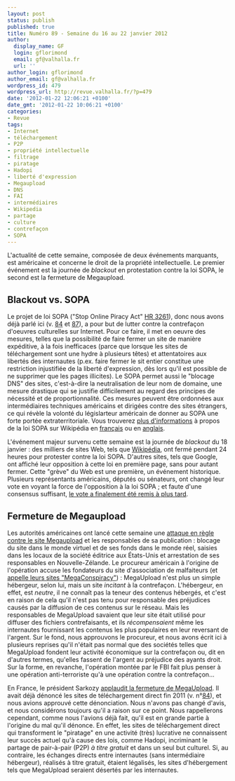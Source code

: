 ```yaml
---
layout: post
status: publish
published: true
title: Numéro 89 - Semaine du 16 au 22 janvier 2012
author:
  display_name: GF
  login: gflorimond
  email: gf@valhalla.fr
  url: ''
author_login: gflorimond
author_email: gf@valhalla.fr
wordpress_id: 479
wordpress_url: http://revue.valhalla.fr/?p=479
date: '2012-01-22 12:06:21 +0100'
date_gmt: '2012-01-22 10:06:21 +0100'
categories:
- Revue
tags:
- Internet
- téléchargement
- P2P
- propriété intellectuelle
- filtrage
- piratage
- Hadopi
- liberté d'expression
- Megaupload
- DNS
- FAI
- intermédiaires
- Wikipedia
- partage
- culture
- contrefaçon
- SOPA
---
```

<p>L'actualité de cette semaine, composée de deux événements marquants, est américaine et concerne le droit de la propriété intellectuelle. Le premier événement est la journée de <i>blackout</i> en protestation contre la loi SOPA, le second est la fermeture de Megaupload.</p>
<h2>Blackout vs. SOPA</h2>
<p>Le projet de loi SOPA ("Stop Online Piracy Act" <a href="http://www.opencongress.org/bill/112-h3261/show">HR 3261</a>), donc nous avons déjà parlé ici (v. <a href="http://revue.valhalla.fr/numeros/84/">84</a> et <a href="http://revue.valhalla.fr/numeros/87/">87</a>), a pour but de lutter contre la contrefaçon d'oeuvres culturelles sur Internet. Pour ce faire, il met en oeuvre des mesures, telles que la possibilité de faire fermer un site de manière expéditive, à la fois inefficaces (parce que lorsque les sites de téléchargement sont une hydre à plusieurs têtes) et attentatoires aux libertés des internautes (p.ex. faire fermer le sit entier constitue une restriction injustifiée de la liberté d'expression, dès lors qu'il est possible de ne supprimer que les pages illicites). Le SOPA permet aussi le "blocage DNS" des sites, c'est-à-dire la neutralisation de leur nom de domaine, une mesure drastique qui se justifie difficilement au regard des principes de nécessité et de proportionnalité. Ces mesures peuvent être ordonnées aux intermédiaires techniques américains et dirigées contre des sites étrangers, ce qui révèle la volonté du législarteur américain de donner au SOPA une forte portée extraterritoriale. Vous trouverez <a href="http://abonnes.lemonde.fr/technologies/article/2012/01/18/sopa-pipa-et-la-crainte-d-un-filtrage-du-web-a-grande-echelle_1631095_651865.html">plus d'informations</a> à propos de la loi SOPA sur Wikipédia en <a href="http://fr.wikipedia.org/wiki/Stop_Online_Piracy_Act">français</a> ou en <a href="http://en.wikipedia.org/wiki/Stop_Online_Piracy_Act">anglais</a>. </p>
<p>L'événement majeur survenu cette semaine est la journée de <i>blackout</i> du 18 janvier : des milliers de sites Web, tels que <a href="http://abonnes.lemonde.fr/technologies/article/2012/01/17/loi-antipiratage-wikipedia-va-fermer-pendant-24-heures_1630565_651865.html">Wikipédia</a>, ont fermé pendant 24 heures pour protester contre la loi SOPA. D'autres sites, tels que Google, ont affiché leur opposition à cette loi en première page, sans pour autant fermer. Cette "grève" du Web est une première, un événement historique. Plusieurs représentants américains, députés ou sénateurs, ont changé leur vote en voyant la force de l'opposition à la loi SOPA ; et faute d'une consensus suffisant, <a href="http://www.commentcamarche.net/news/5857974-sopa-pipa-qu-est-ce-que-c-est-ou-en-est-on">le vote a finalement été remis à plus tard</a>.</p>
<h2>Fermeture de Megaupload</h2>
<p>Les autorités américaines ont lancé cette semaine une <a href="http://www.numerama.com/magazine/21334-megaupload-ferme-par-le-fbi-ses-hommes-cle-arretes.html">attaque en règle contre le site Megaupload</a> et les responsables de sa publication : blocage du site dans le monde virtuel et de ses fonds dans le monde réel, saisies dans les locaux de la société éditrice aux États-Unis et arrestation de ses responsables en Nouvelle-Zélande. Le procureur américain à l'origine de l'opération accuse les fondateurs du site d'association de malfaiteurs (et <a href="http://www.numerama.com/magazine/21337-le-dossier-accablant-du-procureur-contre-megaupload.html">appelle leurs sites "MegaConspiracy"</a>) : MegaUpload n'est plus un simple hébergeur, selon lui, mais un site <i>incitant</i> à la contrefaçon. L'hébergeur, en effet, est <i>neutre</i>, il ne connaît pas la teneur des contenus hébergés, et c'est en raison de cela qu'il n'est pas tenu pour responsable des préjudices causés par la diffusion de ces contenus sur le réseau. Mais les responsables de MegaUpload savaient que leur site était utilisé pour diffuser des fichiers contrefaisants, et ils <i>récompensaient</i> même les internautes fournissant les contenus les plus populaires en leur reversant de l'argent. Sur le fond, nous approuvons le procureur, et nous avons écrit ici à plusieurs reprises qu'il n'était pas normal que des sociétés telles que MegaUpload fondent leur activité économique sur la contrefaçon ou, dit en d'autres termes, qu'elles fassent de l'argent au préjudice des ayants droit. Sur la forme, en revanche, l'opération montée par le FBI fait plus penser à une opération anti-terroriste qu'à une opération contre la contrefaçon...</p>
<p>En France, le président Sarkozy <a href="http://www.numerama.com/magazine/21336-sarkozy-applaudit-la-fermeture-de-megaupload-et-demande-hadopi-3.html">applaudit la fermeture de MegaUpload</a>. Il avait déjà dénoncé les sites de téléchargement direct fin 2011 (v. n°<a href="http://revue.valhalla.fr/numeros/84/">84</a>), et nous avions approuvé cette dénonciation. Nous n'avons pas changé d'avis, et nous considérons toujours qu'il a raison sur ce point. Nous rappellerons cependant, comme nous l'avions déjà fait, qu'il est en grande partie à l'origine du mal qu'il dénonce. En effet, les sites de téléchargement direct qui transforment le "piratage" en une activité (très) lucrative ne connaissent leur succès actuel qu'à cause des lois, comme Hadopi, incriminant le partage de pair-à-pair (P2P) <i>à titre gratuit</i> et dans un seul but culturel. Si, au contraire, les échanges directs entre internautes (sans intermédiaire hébergeur), réalisés à titre gratuit, étaient légalisés, les sites d'hébergement tels que MegaUpload seraient désertés par les internautes.</p>
